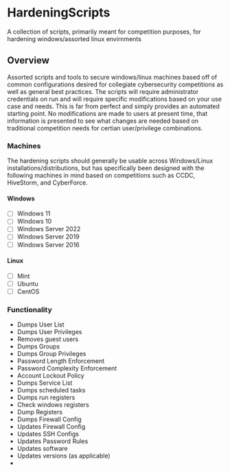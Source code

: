 # HardeningScripts
A collection of scripts, primarily meant for competition purposes, for hardening windows/assorted linux envirnments

## Overview

Assorted scripts and tools to secure windows/linux machines based off of common configurations desired for collegiate cybersecurity competitions as well as general best practices. The scripts will require administrator credentials on run and will require specific modifications based on your use case and needs. This is far from perfect and simply provides an automated starting point. No modifications are made to users at present time, that information is presented to see what changes are needed based on traditional competition needs for certian user/privilege combinations. 

### Machines

The hardening scripts should generally be usable across Windows/Linux installations/distributions, but has specifically been designed with the following machines in mind based on competitions such as CCDC, HiveStorm, and CyberForce. 

#### Windows
- [ ] Windows 11
- [ ] Windows 10
- [ ] Windows Server 2022
- [ ] Windows Server 2019
- [ ] Windows Server 2016

#### Linux
- [ ] Mint
- [ ] Ubuntu
- [ ] CentOS

### Functionality

- Dumps User List
- Dumps User Privileges
- Removes guest users
- Dumps Groups
- Dumps Group Privileges
- Password Length Enforcement
- Password Complexity Enforcement
- Account Lockout Policy
- Dumps Service List
- Dumps scheduled tasks
- Dumps run registers
- Check windows registers
- Dump Registers
- Dumps Firewall Config
- Updates Firewall Config
- Updates SSH Configs
- Updates Password Rules
- Updates software
- Updates versions (as applicable)
- 
